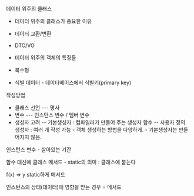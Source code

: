 데이터 위주의 클래스

- 데이터 위주의 클래스가 중요한 이유
- 데이터 교환/변환
- DTO/VO

- 데이터 위주의 객체의 특징들
- 복수형
- 식별 데이터 - 데이터베이스에서 식별키(primary key)

작성방법
- 클래스 선언 --- 명사
- 변수 --- 인스턴스 변수 / 멤버 변수
- 생성자 고려 
-- 기본생성자 : 컴파일러가 만들어 주는 생성자 함수
-- 사용자 정의 생성자 : 여러 개 작성 가능 - 객체 생성하는 방법을 다양하게.
							 - 기본생성자는 만들어지지 않음.

인스턴스 변수 - 살아있는 기간

함수 대신에 클래스 메서드 - static의 의미 : 클래스에 붙는다

f(x) => y static하게 메서드

인스턴스의 상태(데이터)에 영향을 받는 경우 = 메서드


